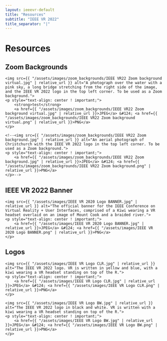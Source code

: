 ```yaml
---
layout: ieeevr-default
title: "Resources"
subtitle: "IEEE VR 2022"
title_separator: "|"
---
```


<div>
<h1 id="resources"> Resources </h1>

<div>
	<h2 id="zoom-backgrounds"> Zoom Backgrounds </h2>
	
	<img src={{ "/assets/images/zoom_backgrounds/IEEE VR22 Zoom background virtual.jpg" | relative_url }} alt="A photograph over the water with a pink sky, a long bridge stretching from the right side of the image, and the IEEE VR 2022 logo in the top left corner. To be used as a Zoom background.">
	<p style="text-align: center ! important;">
		<strong>test</strong>
		<a href={{ "/assets/images/zoom_backgrounds/IEEE VR22 Zoom background virtual.jpg" | relative_url }}>JPEG</a> &#124; <a href={{ "/assets/images/zoom_backgrounds/IEEE VR22 Zoom background virtual.png" | relative_url }}>PNG</a>
	</p>

	<!--<img src={{ "/assets/images/zoom_backgrounds/IEEE VR22 Zoom background.jpg" | relative_url }} alt="An aerial photograph of Christchurch with the IEEE VR 2022 logo in the top left corner. To be used as a Zoom background.">
	<p style="text-align: center ! important;">
		<a href={{ "/assets/images/zoom_backgrounds/IEEE VR22 Zoom background.jpg" | relative_url }}>JPEG</a> &#124; <a href={{ "/assets/images/zoom_backgrounds/IEEE VR22 Zoom background.png" | relative_url }}>PNG</a>
	</p>-->
</div>

<div>
	<h2 id="banner"> IEEE VR 2022 Banner </h2>

	<img src={{ "/assets/images/IEEE VR 2020 Logo BANNER.jpg" | relative_url }} alt="The official banner for the IEEE Conference on Virtual Reality + User Interfaces, comprised of a Kiwi wearing a VR headset overlaid on an image of Mount Cook and a braided river.">
	<p style="text-align: center ! important;">
		<a href={{ "/assets/images/IEEE VR 2020 Logo BANNER.jpg" | relative_url }}>JPEG</a> &#124; <a href={{ "/assets/images/IEEE VR 2020 Logo BANNER.png" | relative_url }}>PNG</a>
	</p>
</div>

<div>
	<h2 id="logos"> Logos </h2>

	<img src={{ "/assets/images/IEEE VR Logo CLR.jpg" | relative_url }} alt="The IEEE VR 2022 logo. VR is written in yellow and blue, with a kiwi wearing a VR headset standing on top of the R.">
	<p style="text-align: center ! important;">
		<a href={{ "/assets/images/IEEE VR Logo CLR.jpg" | relative_url }}>JPEG</a> &#124; <a href={{ "/assets/images/IEEE VR Logo CLR.png" | relative_url }}>PNG</a>
	</p>

	<img src={{ "/assets/images/IEEE VR Logo BW.jpg" | relative_url }} alt="The IEEE VR 2022 logo in black and white. VR is written with a kiwi wearing a VR headset standing on top of the R.">
	<p style="text-align: center ! important;">
		<a href={{ "/assets/images/IEEE VR Logo BW.jpg" | relative_url }}>JPEG</a> &#124; <a href={{ "/assets/images/IEEE VR Logo BW.png" | relative_url }}>PNG</a>
	</p>
</div>
 
</div>